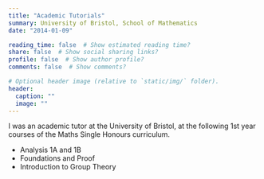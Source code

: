 ```yaml
---
title: "Academic Tutorials"
summary: University of Bristol, School of Mathematics
date: "2014-01-09"

reading_time: false  # Show estimated reading time?
share: false  # Show social sharing links?
profile: false  # Show author profile?
comments: false  # Show comments?

# Optional header image (relative to `static/img/` folder).
header:
  caption: ""
  image: ""
---
```



I was an academic tutor at the University of Bristol, at the following 1st year courses of the Maths Single Honours curriculum.

* Analysis 1A and 1B
* Foundations and Proof
* Introduction to Group Theory

